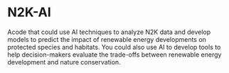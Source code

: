 # N2K-AI
Acode that could use AI techniques to analyze N2K data and develop models to predict the impact of renewable energy developments on protected species and habitats. You could also use AI to develop tools to help decision-makers evaluate the trade-offs between renewable energy development and nature conservation.
